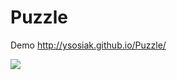 # Puzzle
Demo http://ysosiak.github.io/Puzzle/

<a href="http://ysosiak.github.io/Puzzle/"><image src="http://i.imgur.com/ND7RMQc.png"></a>
